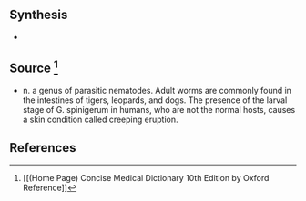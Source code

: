 ## Synthesis
- 
## Source [^1]
- n. a genus of parasitic nematodes. Adult worms are commonly found in the intestines of tigers, leopards, and dogs. The presence of the larval stage of G. spinigerum in humans, who are not the normal hosts, causes a skin condition called creeping eruption.
## References

[^1]: [[(Home Page) Concise Medical Dictionary 10th Edition by Oxford Reference]]